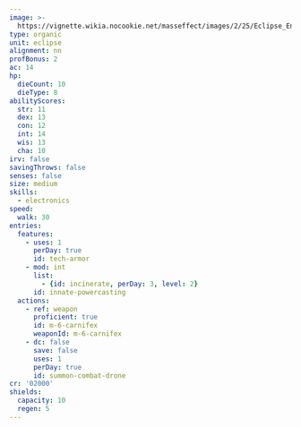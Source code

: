 ```yaml
---
image: >-
  https://vignette.wikia.nocookie.net/masseffect/images/2/25/Eclipse_Engineer.png/revision/latest?cb=20100625014624
type: organic
unit: eclipse
alignment: nn
profBonus: 2
ac: 14
hp:
  dieCount: 10
  dieType: 8
abilityScores:
  str: 11
  dex: 13
  con: 12
  int: 14
  wis: 13
  cha: 10
irv: false
savingThrows: false
senses: false
size: medium
skills:
  - electronics
speed:
  walk: 30
entries:
  features:
    - uses: 1
      perDay: true
      id: tech-armor
    - mod: int
      list:
        - {id: incinerate, perDay: 3, level: 2}
      id: innate-powercasting
  actions:
    - ref: weapon
      proficient: true
      id: m-6-carnifex
      weaponId: m-6-carnifex
    - dc: false
      save: false
      uses: 1
      perDay: true
      id: summon-combat-drone
cr: '02000'
shields:
  capacity: 10
  regen: 5
---
```

